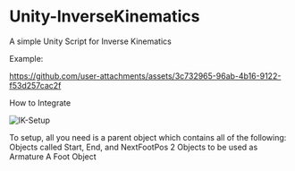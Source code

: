# Unity-InverseKinematics
A simple Unity Script for Inverse Kinematics

Example:

https://github.com/user-attachments/assets/3c732965-96ab-4b16-9122-f53d257cac2f

How to Integrate

![IK-Setup](https://github.com/user-attachments/assets/d0501775-7c75-4ddc-bcfb-0cf7da949e6f)

To setup, all you need is a parent object which contains all of the following:
	Objects called Start, End, and NextFootPos
  2 Objects to be used as Armature
  A Foot Object
